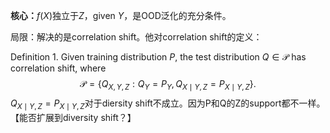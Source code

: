 **核心：**$f(X)$独立于$Z$，given $Y$，是OOD泛化的充分条件。

局限：解决的是correlation shift。他对correlation shift的定义：

Definition 1. Given training distribution $P$, the test distribution $Q \in \mathcal{P}$ has correlation shift, where
$$
\mathcal{P}=\left\{Q_{X, Y, Z}: Q_Y=P_Y, Q_{X \mid Y, Z}=P_{X \mid Y, Z}\right\} .
$$
$Q_{X \mid Y, Z}=P_{X \mid Y, Z}$对于diersity shift不成立。因为P和Q的Z的support都不一样。【能否扩展到diversity shift？】